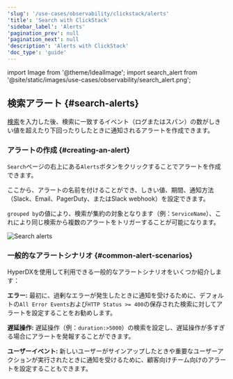 ```yaml
---
'slug': '/use-cases/observability/clickstack/alerts'
'title': 'Search with ClickStack'
'sidebar_label': 'Alerts'
'pagination_prev': null
'pagination_next': null
'description': 'Alerts with ClickStack'
'doc_type': 'guide'
---
```


import Image from '@theme/IdealImage';
import search_alert from '@site/static/images/use-cases/observability/search_alert.png';

## 検索アラート {#search-alerts}

[検索](/use-cases/observability/clickstack/search)を入力した後、検索に一致するイベント（ログまたはスパン）の数がしきい値を超えたり下回ったりしたときに通知されるアラートを作成できます。

### アラートの作成 {#creating-an-alert}

`Search`ページの右上にある`Alerts`ボタンをクリックすることでアラートを作成できます。

ここから、アラートの名前を付けることができ、しきい値、期間、通知方法（Slack、Email、PagerDuty、またはSlack webhook）を設定できます。

`grouped by`の値により、検索が集約の対象となります（例：`ServiceName`）、これにより同じ検索から複数のアラートをトリガーすることが可能になります。

<Image img={search_alert} alt="Search alerts" size="lg"/>

### 一般的なアラートシナリオ {#common-alert-scenarios}

HyperDXを使用して利用できる一般的なアラートシナリオをいくつか紹介します：

**エラー:** 最初に、過剰なエラーが発生したときに通知を受けるために、デフォルトの`All Error Events`および`HTTP Status >= 400`の保存された検索に対してアラートを設定することをお勧めします。

**遅延操作:** 遅延操作（例：`duration:>5000`）の検索を設定し、遅延操作が多すぎる場合にアラートを発報することができます。

**ユーザーイベント:** 新しいユーザーがサインアップしたときや重要なユーザーアクションが実行されたときに通知を受けるために、顧客向けチーム向けのアラートを設定することもできます。
